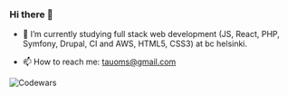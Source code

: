 ### Hi there 👋

- 🌱 I’m currently studying full stack web development (JS, React, PHP, Symfony, Drupal, CI and AWS, HTML5, CSS3) at bc helsinki.

- 📫 How to reach me: tauoms@gmail.com

![Codewars](https://github.r2v.ch/codewars?user=tauoms)

<!--
**tauoms/tauoms** is a ✨ _special_ ✨ repository because its `README.md` (this file) appears on your GitHub profile.

Here are some ideas to get you started:

- 🔭 I’m currently working on ...
- 🌱 I’m currently learning ...
- 👯 I’m looking to collaborate on ...
- 🤔 I’m looking for help with ...
- 💬 Ask me about ...
- 📫 How to reach me: ...
- 😄 Pronouns: ...
- ⚡ Fun fact: ...
-->
